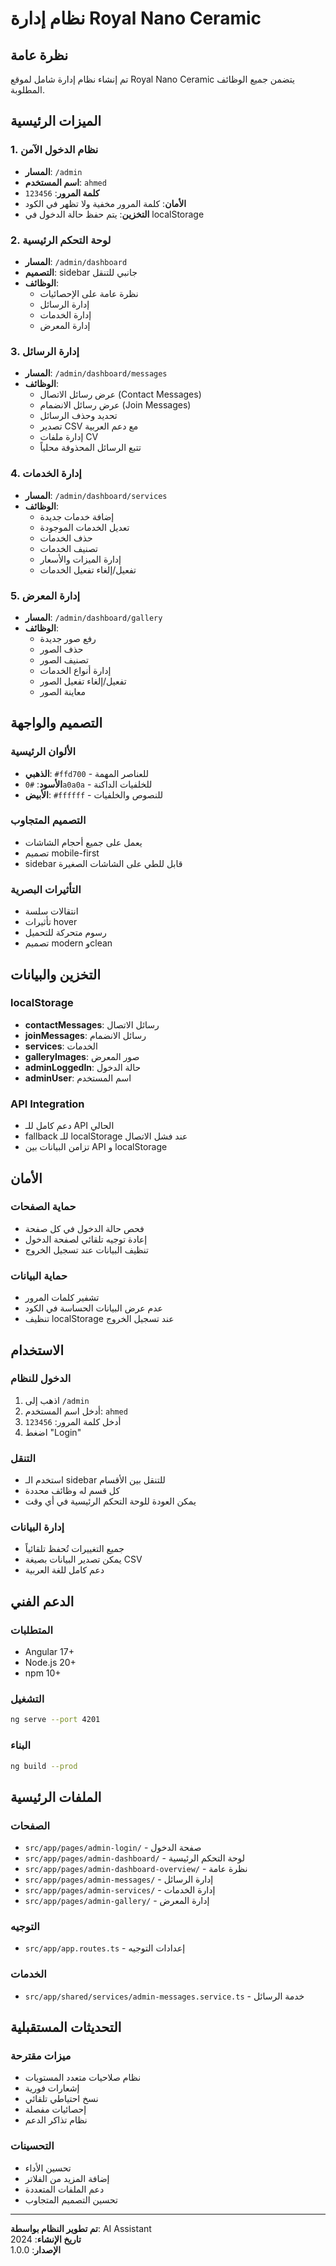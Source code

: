 # نظام إدارة Royal Nano Ceramic

## نظرة عامة

تم إنشاء نظام إدارة شامل لموقع Royal Nano Ceramic يتضمن جميع الوظائف المطلوبة.

## الميزات الرئيسية

### 1. نظام الدخول الآمن

- **المسار**: `/admin`
- **اسم المستخدم**: `ahmed`
- **كلمة المرور**: `123456`
- **الأمان**: كلمة المرور مخفية ولا تظهر في الكود
- **التخزين**: يتم حفظ حالة الدخول في localStorage

### 2. لوحة التحكم الرئيسية

- **المسار**: `/admin/dashboard`
- **التصميم**: sidebar جانبي للتنقل
- **الوظائف**:
  - نظرة عامة على الإحصائيات
  - إدارة الرسائل
  - إدارة الخدمات
  - إدارة المعرض

### 3. إدارة الرسائل

- **المسار**: `/admin/dashboard/messages`
- **الوظائف**:
  - عرض رسائل الاتصال (Contact Messages)
  - عرض رسائل الانضمام (Join Messages)
  - تحديد وحذف الرسائل
  - تصدير CSV مع دعم العربية
  - إدارة ملفات CV
  - تتبع الرسائل المحذوفة محلياً

### 4. إدارة الخدمات

- **المسار**: `/admin/dashboard/services`
- **الوظائف**:
  - إضافة خدمات جديدة
  - تعديل الخدمات الموجودة
  - حذف الخدمات
  - تصنيف الخدمات
  - إدارة الميزات والأسعار
  - تفعيل/إلغاء تفعيل الخدمات

### 5. إدارة المعرض

- **المسار**: `/admin/dashboard/gallery`
- **الوظائف**:
  - رفع صور جديدة
  - حذف الصور
  - تصنيف الصور
  - إدارة أنواع الخدمات
  - تفعيل/إلغاء تفعيل الصور
  - معاينة الصور

## التصميم والواجهة

### الألوان الرئيسية

- **الذهبي**: `#ffd700` - للعناصر المهمة
- **الأسود**: `#0a0a0a` - للخلفيات الداكنة
- **الأبيض**: `#ffffff` - للنصوص والخلفيات

### التصميم المتجاوب

- يعمل على جميع أحجام الشاشات
- تصميم mobile-first
- sidebar قابل للطي على الشاشات الصغيرة

### التأثيرات البصرية

- انتقالات سلسة
- تأثيرات hover
- رسوم متحركة للتحميل
- تصميم modern وclean

## التخزين والبيانات

### localStorage

- **contactMessages**: رسائل الاتصال
- **joinMessages**: رسائل الانضمام
- **services**: الخدمات
- **galleryImages**: صور المعرض
- **adminLoggedIn**: حالة الدخول
- **adminUser**: اسم المستخدم

### API Integration

- دعم كامل للـ API الحالي
- fallback للـ localStorage عند فشل الاتصال
- تزامن البيانات بين API و localStorage

## الأمان

### حماية الصفحات

- فحص حالة الدخول في كل صفحة
- إعادة توجيه تلقائي لصفحة الدخول
- تنظيف البيانات عند تسجيل الخروج

### حماية البيانات

- تشفير كلمات المرور
- عدم عرض البيانات الحساسة في الكود
- تنظيف localStorage عند تسجيل الخروج

## الاستخدام

### الدخول للنظام

1. اذهب إلى `/admin`
2. أدخل اسم المستخدم: `ahmed`
3. أدخل كلمة المرور: `123456`
4. اضغط "Login"

### التنقل

- استخدم الـ sidebar للتنقل بين الأقسام
- كل قسم له وظائف محددة
- يمكن العودة للوحة التحكم الرئيسية في أي وقت

### إدارة البيانات

- جميع التغييرات تُحفظ تلقائياً
- يمكن تصدير البيانات بصيغة CSV
- دعم كامل للغة العربية

## الدعم الفني

### المتطلبات

- Angular 17+
- Node.js 20+
- npm 10+

### التشغيل

```bash
ng serve --port 4201
```

### البناء

```bash
ng build --prod
```

## الملفات الرئيسية

### الصفحات

- `src/app/pages/admin-login/` - صفحة الدخول
- `src/app/pages/admin-dashboard/` - لوحة التحكم الرئيسية
- `src/app/pages/admin-dashboard-overview/` - نظرة عامة
- `src/app/pages/admin-messages/` - إدارة الرسائل
- `src/app/pages/admin-services/` - إدارة الخدمات
- `src/app/pages/admin-gallery/` - إدارة المعرض

### التوجيه

- `src/app/app.routes.ts` - إعدادات التوجيه

### الخدمات

- `src/app/shared/services/admin-messages.service.ts` - خدمة الرسائل

## التحديثات المستقبلية

### ميزات مقترحة

- نظام صلاحيات متعدد المستويات
- إشعارات فورية
- نسخ احتياطي تلقائي
- إحصائيات مفصلة
- نظام تذاكر الدعم

### التحسينات

- تحسين الأداء
- إضافة المزيد من الفلاتر
- دعم الملفات المتعددة
- تحسين التصميم المتجاوب

---

**تم تطوير النظام بواسطة**: AI Assistant  
**تاريخ الإنشاء**: 2024  
**الإصدار**: 1.0.0
